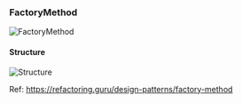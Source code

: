 ### **FactoryMethod**
![FactoryMethod](https://refactoring.guru/images/patterns/cards/factory-method-mini-2x.png "FactoryMethod")

#### Structure
![Structure](https://refactoring.guru/images/patterns/diagrams/factory-method/structure-2x.png?id=9ea3aa8a47f8be22e12e)

Ref: https://refactoring.guru/design-patterns/factory-method